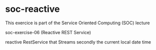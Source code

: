 # soc-reactive
This exercice is part of the Service Oriented Computing (SOC) lecture

soc-exercise-06 (Reactive REST Service) 

reactive RestService that Streams secondly the current local date time

